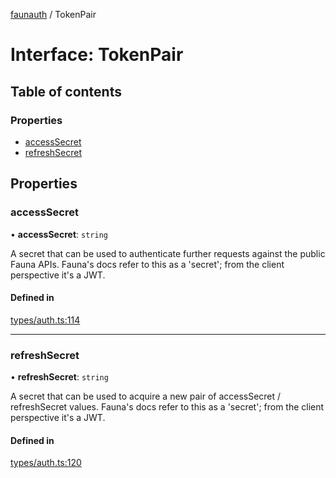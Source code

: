 [faunauth](../index.md) / TokenPair

# Interface: TokenPair

## Table of contents

### Properties

- [accessSecret](TokenPair.md#accesssecret)
- [refreshSecret](TokenPair.md#refreshsecret)

## Properties

### accessSecret

• **accessSecret**: `string`

A secret that can be used to authenticate further requests against the public Fauna APIs.
Fauna's docs refer to this as a 'secret'; from the client perspective it's a JWT.

#### Defined in

[types/auth.ts:114](https://github.com/alexnitta/faunauth/blob/50078b7/src/types/auth.ts#L114)

___

### refreshSecret

• **refreshSecret**: `string`

A secret that can be used to acquire a new pair of accessSecret / refreshSecret values.
Fauna's
docs refer to this as a 'secret'; from the client perspective it's a JWT.

#### Defined in

[types/auth.ts:120](https://github.com/alexnitta/faunauth/blob/50078b7/src/types/auth.ts#L120)
